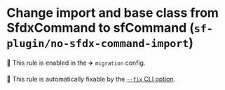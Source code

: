 # Change import and base class from SfdxCommand to sfCommand (`sf-plugin/no-sfdx-command-import`)

💼 This rule is enabled in the ✈️ `migration` config.

🔧 This rule is automatically fixable by the [`--fix` CLI option](https://eslint.org/docs/latest/user-guide/command-line-interface#--fix).

<!-- end auto-generated rule header -->
